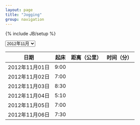 ```yaml
---
layout: page
title: "Jogging"
group: navigation
---
```

{% include JB/setup %}
<script language="JavaScript"> 
<!-- 
var vis = 'j1211';
function change(){ 
		    vis=document.getElementById('jogging').value; 
			var j1209 = document.getElementById('j1209'); 
			var j1210 = document.getElementById('j1210');
			var j1211 = document.getElementById('j1211');
			if(vis=='j1209'){ 
					j1209.style.display = 'block'; 
					j1210.style.display = 'none'; 
					j1211.style.display = 'none'; 
					vis = 'j1209';
			}else if(vis=='j1210'){ 
					j1209.style.display = 'none'; 
					j1210.style.display = 'block'; 
					j1211.style.display = 'none'; 
					vis = 'j1210'; 
			}else if(vis=='j1211'){ 
					j1209.style.display = 'none'; 
					j1210.style.display = 'none'; 
					j1211.style.display = 'block'; 
					vis = 'j1211'; 
			}else{ 
					j1209.style.display = 'none'; 
					j1210.style.display = 'none'; 
					j1211.style.display = 'block'; 
			} 
} 

//-->
</script>

<div id="selectbox">
<select id="jogging" onchange="change()">
<option value="j1209">2012年09月</option>
<option value="j1210">2012年10月</option>
<option value="j1211" selected="selected">2012年11月</option>
</select>
</div>
<p />
<div id = "j1209" style = "display:none;">
<section class="jogging">
  <table>
    <thead>
	  <tr>
	    <th>日期</th>
	    <th>起床</th>
	    <th>距离（公里）</th>
	    <th>时间（分）</th>
	  </tr>
	</thead>
	<tbody>
	  <tr>
	    <td>2012年09月01日</td>
	    <td>5:45</td>
	    <td></td>
        <td></td>
	  </tr>
	  <tr>
	    <td>2012年09月02日</td>
	    <td>7:00</td>
	    <td></td>
        <td></td>
	  </tr>
	  <tr>
	    <td>2012年09月03日</td>
	    <td>5:00</td>
	    <td></td>
        <td></td>
	  </tr>
	  <tr>
	    <td>2012年09月04日</td>
	    <td>6:15</td>
	    <td>4.8</td>
        <td>30</td>
	  </tr>
	  <tr>
	    <td>2012年09月05日</td>
	    <td>5:30</td>
	    <td>4.5</td>
        <td>30</td>
	  </tr>
	  <tr>
	    <td>2012年09月06日</td>
	    <td>5:55</td>
	    <td>7.2</td>
        <td>50</td>
	  </tr>
	  <tr>
	    <td>2012年09月07日</td>
	    <td>6:05</td>
	    <td>4.8</td>
        <td>31</td>
	  </tr>
	  <tr>
	    <td>2012年09月08日</td>
	    <td>6:10</td>
	    <td>8.8</td>
        <td>60</td>
	  </tr>
	  <tr>
	    <td>2012年09月09日</td>
	    <td>5:40</td>
	    <td>6.0</td>
        <td>36</td>
	  </tr>
	  <tr>
	    <td>2012年09月10日</td>
	    <td>6:30</td>
	    <td></td>
        <td></td>
	  </tr>
	  <tr>
	    <td>2012年09月11日</td>
	    <td>5:50</td>
	    <td>5.2</td>
        <td>30</td>
	  </tr>
	  <tr>
	    <td>2012年09月12日</td>
	    <td>7:00</td>
	    <td>4.8</td>
        <td>30</td>
	  </tr>
	  <tr>
	    <td>2012年09月13日</td>
	    <td>5:35</td>
	    <td>4.0</td>
        <td>30</td>
	  </tr>
	  <tr>
	    <td>2012年09月14日</td>
	    <td>5:25</td>
	    <td>4.8</td>
        <td>30</td>
	  </tr>
	  <tr>
	    <td>2012年09月15日</td>
	    <td></td>
	    <td></td>
        <td></td>
	  </tr>
	  <tr>
	    <td>2012年09月16日</td>
	    <td>6:30</td>
	    <td></td>
        <td></td>
	  </tr>
	  <tr>
	    <td>2012年09月17日</td>
	    <td>6:00</td>
	    <td></td>
        <td></td>
	  </tr>
	  <tr>
	    <td>2012年09月18日</td>
	    <td>10:00</td>
	    <td></td>
        <td></td>
	  </tr>
	  <tr>
	    <td>2012年09月19日</td>
	    <td>7:00</td>
	    <td></td>
        <td></td>
	  </tr>
	  <tr>
	    <td>2012年09月20日</td>
	    <td>5:55</td>
	    <td></td>
        <td></td>
	  </tr>
	  <tr>
	    <td>2012年09月21日</td>
	    <td>5:25</td>
	    <td>5.6</td>
        <td>40</td>
	  </tr>
	  <tr>
	    <td>2012年09月22日</td>
	    <td>5:30</td>
	    <td>10.0</td>
        <td>70</td>
	  </tr>
	  <tr>
	    <td>2012年09月23日</td>
	    <td>6:30</td>
	    <td>4.8</td>
        <td>30</td>
	  </tr>
	  <tr>
	    <td>2012年09月24日</td>
	    <td>5:30</td>
	    <td>4.8</td>
        <td>30</td>
	  </tr>
	  <tr>
	    <td>2012年09月25日</td>
	    <td>6:45</td>
	    <td></td>
        <td></td>
	  </tr>
	  <tr>
	    <td>2012年09月26日</td>
	    <td>5:50</td>
	    <td>5.2</td>
        <td>30</td>
	  </tr>
	  <tr>
	    <td>2012年09月27日</td>
	    <td>6:30</td>
	    <td>5.2</td>
        <td>29</td>
	  </tr>
	  <tr>
	    <td>2012年09月28日</td>
	    <td>6:30</td>
	    <td></td>
        <td></td>
	  </tr>
	  <tr>
	    <td>2012年09月29日</td>
	    <td>6:20</td>
	    <td>10.0</td>
        <td>67</td>
	  </tr>
	  <tr>
	    <td>2012年09月30日</td>
	    <td>10:00</td>
	    <td></td>
        <td></td>
	  </tr>
	  <tr>
	    <td>2012年09月</td>
	    <td>6:20</td>
	    <td>100.5</td>
        <td>653</td>
	  </tr>
	</tbody>
  </table>
</section>
</div>

<div id = "j1210" style = "display:none;">
<section class="jogging">
  <table>
    <thead>
	  <tr>
	    <th>日期</th>
	    <th>起床</th>
	    <th>距离（公里）</th>
	    <th>时间（分）</th>
	  </tr>
	</thead>
	<tbody>
	  <tr>
	    <td>2012年10月01日</td>
	    <td>8:30</td>
	    <td></td>
        <td></td>
	  </tr>
	  <tr>
	    <td>2012年10月02日</td>
	    <td>8:00</td>
	    <td></td>
        <td></td>
	  </tr>
	  <tr>
	    <td>2012年10月03日</td>
	    <td>6:00</td>
	    <td>4.8</td>
        <td>30</td>
	  </tr>
	  <tr>
	    <td>2012年10月04日</td>
	    <td>8:00</td>
	    <td></td>
        <td></td>
	  </tr>
	  <tr>
	    <td>2012年10月05日</td>
	    <td>6:10</td>
	    <td>4.8</td>
        <td>28</td>
	  </tr>
	  <tr>
	    <td>2012年10月06日</td>
	    <td>8:00</td>
	    <td></td>
        <td></td>
	  </tr>
	  <tr>
	    <td>2012年10月07日</td>
	    <td>7:00</td>
	    <td></td>
        <td></td>
	  </tr>
	  <tr>
	    <td>2012年10月08日</td>
	    <td>6:00</td>
	    <td>4.8</td>
        <td>30</td>
	  </tr>
	  <tr>
	    <td>2012年10月09日</td>
	    <td>5:50</td>
	    <td>4.8</td>
        <td>30</td>
	  </tr>
	  <tr>
	    <td>2012年10月10日</td>
	    <td>6:10</td>
	    <td></td>
        <td></td>
	  </tr>
	  <tr>
	    <td>2012年10月11日</td>
	    <td>6:00</td>
	    <td>4.4</td>
        <td>30</td>
	  </tr>
	  <tr>
	    <td>2012年10月12日</td>
	    <td>6:00</td>
	    <td>4.8</td>
        <td>29</td>
	  </tr>
	  <tr>
	    <td>2012年10月13日</td>
	    <td>9:30</td>
	    <td></td>
        <td></td>
	  </tr>
	  <tr>
	    <td>2012年10月14日</td>
	    <td>7:00</td>
	    <td></td>
        <td></td>
	  </tr>
	  <tr>
	    <td>2012年10月15日</td>
	    <td>8:20</td>
	    <td></td>
        <td></td>
	  </tr>
	  <tr>
	    <td>2012年10月16日</td>
	    <td>7:30</td>
	    <td></td>
        <td></td>
	  </tr>
	  <tr>
	    <td>2012年10月17日</td>
	    <td>7:00</td>
	    <td></td>
        <td></td>
	  </tr>
	  <tr>
	    <td>2012年10月18日</td>
	    <td>7:10</td>
	    <td></td>
        <td></td>
	  </tr>
	  <tr>
	    <td>2012年10月19日</td>
	    <td>7:30</td>
	    <td></td>
        <td></td>
	  </tr>
	  <tr>
	    <td>2012年10月20日</td>
	    <td>8:00</td>
	    <td></td>
        <td></td>
	  </tr>
	  <tr>
	    <td>2012年10月21日</td>
	    <td>7:30</td>
	    <td></td>
        <td></td>
	  </tr>
	  <tr>
	    <td>2012年10月22日</td>
	    <td>6:50</td>
	    <td></td>
        <td></td>
	  </tr>
	  <tr>
	    <td>2012年10月23日</td>
	    <td>6:20</td>
	    <td></td>
        <td></td>
	  </tr>
	  <tr>
	    <td>2012年10月24日</td>
	    <td>7:30</td>
	    <td></td>
        <td></td>
	  </tr>
	  <tr>
	    <td>2012年10月25日</td>
	    <td>8:00</td>
	    <td></td>
        <td></td>
	  </tr>
	  <tr>
	    <td>2012年10月26日</td>
	    <td>6:00</td>
	    <td>4.8</td>
        <td>28</td>
	  </tr>
	  <tr>
	    <td>2012年10月27日</td>
	    <td>7:30</td>
	    <td></td>
        <td></td>
	  </tr>
	  <tr>
	    <td>2012年10月28日</td>
	    <td>8:50</td>
	    <td></td>
        <td></td>
	  </tr>
	  <tr>
	    <td>2012年10月29日</td>
	    <td>8:00</td>
	    <td></td>
        <td></td>
	  </tr>
	  <tr>
	    <td>2012年10月30日</td>
	    <td>6:40</td>
	    <td></td>
        <td></td>
	  </tr>
	  <tr>
	    <td>2012年10月31日</td>
	    <td>7:30</td>
	    <td></td>
        <td></td>
	  </tr>
	  <tr>
	    <td>2012年10月</td>
	    <td>7:14</td>
	    <td>33.2</td>
        <td>205</td>
	  </tr>
    </tbody>
  </table>
</section>
</div>

<div id = "j1211">
<section class="jogging">
  <table>
    <thead>
	  <tr>
	    <th>日期</th>
	    <th>起床</th>
	    <th>距离（公里）</th>
	    <th>时间（分）</th>
	  </tr>
	</thead>
	<tbody>
	  <tr>
	    <td>2012年11月01日</td>
	    <td>9:00</td>
	    <td></td>
        <td></td>
	  </tr>
	  <tr>
	    <td>2012年11月02日</td>
	    <td>7:00</td>
	    <td></td>
        <td></td>
	  </tr>
	  <tr>
	    <td>2012年11月03日</td>
	    <td>8:30</td>
	    <td></td>
        <td></td>
	  </tr>
	  <tr>
	    <td>2012年11月04日</td>
	    <td>5:10</td>
	    <td></td>
        <td></td>
	  </tr>
	  <tr>
	    <td>2012年11月05日</td>
	    <td>7:00</td>
	    <td></td>
        <td></td>
	  </tr>
	  <tr>
	    <td>2012年11月06日</td>
	    <td>7:30</td>
	    <td></td>
        <td></td>
	  </tr>
	</tbody>
  </table>
</section>
</div>
